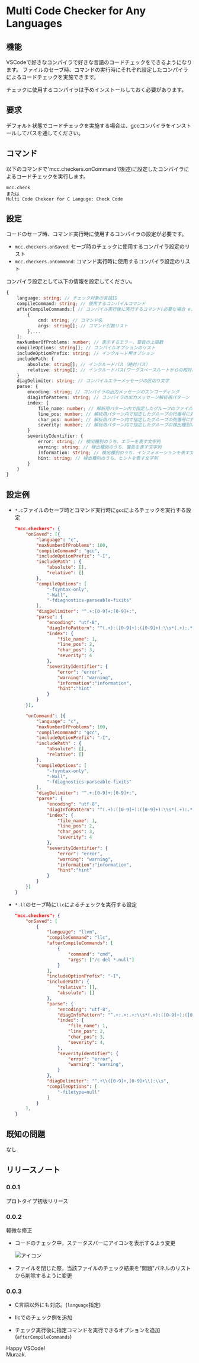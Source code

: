 # Multi Code Checker for Any Languages

## 機能


VSCodeで好きなコンパイラで好きな言語のコードチェックをできるようになります。
ファイルのセーブ時、コマンドの実行時にそれぞれ設定したコンパイラによるコードチェックを実施できます。

チェックに使用するコンパイラは予めインストールしておく必要があります。

## 要求

デフォルト状態でコードチェックを実施する場合は、gccコンパイラをインストールしてパスを通してください。

## コマンド
以下のコマンドで'mcc.checkers.onCommand'(後述)に設定したコンパイラによるコードチェックを実行します。
```
mcc.check
または
Multi Code Chekcer for C Languge: Check Code
```


## 設定

コードのセーブ時、コマンド実行時に使用するコンパイラの設定が必要です。

* `mcc.checkers.onSaved`: セーブ時のチェックに使用するコンパイラ設定のリスト
* `mcc.checkers.onCommand`: コマンド実行時に使用するコンパイラ設定のリスト

コンパイラ設定として以下の情報を設定してください。

```typescript
{
	language: string; // チェック対象の言語ID
	compileCommand: string; // 使用するコンパイルコマンド
	afterCompileCommands:[ // コンパイル実行後に実行するコマンド(必要な場合 e.g. 一時ファイルの削除など)
		{
			cmd: string; // コマンド名
			args: string[]; // コマンド引数リスト
		},...
	];
    maxNumberOfProblems: number; // 表示するエラー、警告の上限数
    compileOptions: string[]; // コンパイルオプションのリスト
    includeOptionPrefix: string; // インクルード用オプション
    includePath: {
        absolute: string[]; // インクルードパス（絶対パス）
        relative: string[]; // インクルードパス(ワークスペースルートからの相対パス)
    }
    diagDelimiter: string; // コンパイルエラーメッセージの区切り文字
    parse: {
        encoding: string; // コンパイラの出力メッセージのエンコーディング
        diagInfoPattern: string; // コンパイラの出力メッセージ解析用パターン（正規表現）
        index: {
            file_name: number; // 解析用パターン内で指定したグループのファイル名に対応するインデックス番号
            line_pos: number; // 解析用パターン内で指定したグループの行番号に対応するインデックス番号
            char_pos: number; // 解析用パターン内で指定したグループの列番号に対応するインデックス番号
            severity: number; // 解析用パターン内で指定したグループの検出種別に対応するインデックス番号
        }
        severityIdentifier: {
            error: string; // 検出種別のうち、エラーを表す文字列
            warning: string; // 検出種別のうち、警告を表す文字列
            information: string; // 検出種別のうち、インフォメーションを表す文字列
            hint: string; // 検出種別のうち、ヒントを表す文字列
        }
    }
}
```

## 設定例

- `*.c`ファイルのセーブ時とコマンド実行時に`gcc`によるチェックを実行する設定

	```json
	"mcc.checkers": {
		"onSaved": [{	
			"language": "c",
		    "maxNumberOfProblems": 100,
		    "compileCommand": "gcc",
		    "includeOptionPrefix": "-I",
		    "includePath" : {
			    "absolute": [],
			    "relative": [] 
		    },
		    "compileOptions": [
				"-fsyntax-only",
				"-Wall",
				"-fdiagnostics-parseable-fixits"
		    ],
		    "diagDelimiter": "^.+:[0-9]+:[0-9]+:",
		    "parse": {
			    "encoding": "utf-8",
			    "diagInfoPattern": "^(.+):([0-9]+):([0-9]+):\\s*(.+):.*",
			    "index": {
				    "file_name": 1,
				    "line_pos": 2,
				    "char_pos": 3,
				    "severity": 4
			    },
			    "severityIdentifier": {
				    "error": "error",
				    "warning": "warning",
				    "information":"information",
				    "hint":"hint"
			    }
		    } 
		}],
	
	    "onCommand": [{
			"language": "c",	
			"maxNumberOfProblems": 100,
			"compileCommand": "gcc",
			"includeOptionPrefix": "-I",
			"includePath" : {
			    "absolute": [],
			    "relative": [] 
			},
			"compileOptions": [
				"-fsyntax-only",
				"-Wall",
				"-fdiagnostics-parseable-fixits"
			],
			"diagDelimiter": "^.+:[0-9]+:[0-9]+:",
			"parse": {
				"encoding": "utf-8",
				"diagInfoPattern": "^(.+):([0-9]+):([0-9]+):\\s*(.+):.*",
				"index": {
					"file_name": 1,
					"line_pos": 2,
					"char_pos": 3,
					"severity": 4
				},
				"severityIdentifier": {
					"error": "error",
					"warning": "warning",
					"information":"information",
					"hint":"hint"
				}
			} 
		}]
	}
	```

- `*.ll`のセーブ時に`llc`によるチェックを実行する設定

	```json
    "mcc.checkers": {
        "onSaved": [
            {
                "language": "llvm",
                "compileCommand": "llc",
                "afterCompileCommands": [
                    {
                        "command": "cmd",
                        "args": ["/c del *.null"]
                    }
                ],
                "includeOptionPrefix": "-I",
                "includePath": {
                    "relative": [],
                    "absolute": []
                },
                "parse": {
                    "encoding": "utf-8",
                    "diagInfoPattern": "^.+:.+:.+:\\s*(.+):([0-9]+):([0-9]+):(.+):",
                    "index": {
                        "file_name": 1,
                        "line_pos": 2,
                        "char_pos": 3,
                        "severity": 4,
                    },
                    "severityIdentifier": {
                        "error": "error",
                        "warning": "warning",
                    }
                },
                "diagDelimiter": "^.+\\([0-9]+,[0-9]+\\):\\s",
                "compileOptions": [
                    "-filetype=null"
                ]
            }
        ],
	}
	```

## 既知の問題

なし

## リリースノート

### 0.0.1

プロトタイプ初版リリース

### 0.0.2

軽微な修正

- コードのチェック中，ステータスバーにアイコンを表示するよう変更

	![アイコン](img/progress_icon.png)

- ファイルを閉じた際，当該ファイルのチェック結果を"問題"パネルのリストから削除するように変更

### 0.0.3

- C言語以外にも対応。(`language`指定)

- llcでのチェック例を追加 

- チェック実行後に指定コマンドを実行できるオプションを追加(`afterCompileCommands`)

Happy VSCode!<br>
Muraak.
